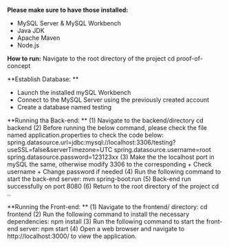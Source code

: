 
**Please make sure to have those installed:**
* MySQL Server & MySQL Workbench 
* Java JDK 
* Apache Maven 
* Node.js
  
**How to run:**
	Navigate to the root directory of the project 
			cd proof-of-concept
   
**Establish Database: **
* Launch the installed mySQL Workbench 
* Connect to the MySQL Server using the previously created account
* Create a database named testing
  
**Running tha Back-end: **
(1) Navigate to the backend/directory
	cd backend
(2) Before running the below command, please check the file named application.properties to check the code below:
      spring.datasource.url=jdbc:mysql://localhost:3306/testing?useSSL=false&serverTimezone=UTC
      spring.datasource.username=root
      spring.datasource.password=123123xx
(3) Make the the localhost port in mySQL the same, otherwise modify 3306 to the corresponding
       + Check username
       + Change password if needed
(4) Run the following command to start the back-end server: 
		  mvn spring-boot:run
(5) Back-end run successfully on port 8080 
(6) Return to the root directory of the project
	  	cd ..
  
**Running the Front-end: **
(1) Navigate to the frontend/ directory:
	  cd frontend
(2) Run the following command to install the necessary dependencies: 
	  npm install
(3) Run the following command to start the front-end server:
	  npm start 
(4) Open a web browser and navigate to http://localhost:3000/ to view the application.
